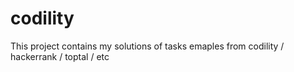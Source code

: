 # codility
This project contains my solutions of tasks emaples from codility / hackerrank / toptal / etc

